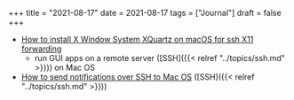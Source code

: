 +++
title = "2021-08-17"
date = 2021-08-17
tags = ["Journal"]
draft = false
+++

-   [How to install X Window System XQuartz on macOS for ssh X11 forwarding](https://www.cyberciti.biz/faq/apple-osx-mountain-lion-mavericks-install-xquartz-server/)
    -   run GUI apps on a remote server ([SSH]({{< relref "../topics/ssh.md" >}})) on Mac OS
-   [How to send notifications over SSH to Mac OS](https://superuser.com/questions/645036/how-can-i-trigger-a-notification-from-a-remote-terminal-in-os-x) ([SSH]({{< relref "../topics/ssh.md" >}}))